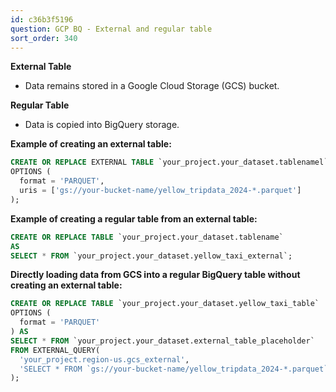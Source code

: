 ```yaml
---
id: c36b3f5196
question: GCP BQ - External and regular table
sort_order: 340
---
```



**External Table**

- Data remains stored in a Google Cloud Storage (GCS) bucket.

**Regular Table**

- Data is copied into BigQuery storage.

**Example of creating an external table:**

```sql
CREATE OR REPLACE EXTERNAL TABLE `your_project.your_dataset.tablenamel`
OPTIONS (
  format = 'PARQUET',
  uris = ['gs://your-bucket-name/yellow_tripdata_2024-*.parquet']
);
```

**Example of creating a regular table from an external table:**

```sql
CREATE OR REPLACE TABLE `your_project.your_dataset.tablename`
AS
SELECT * FROM `your_project.your_dataset.yellow_taxi_external`;
```

**Directly loading data from GCS into a regular BigQuery table without creating an external table:**

```sql
CREATE OR REPLACE TABLE `your_project.your_dataset.yellow_taxi_table`
OPTIONS (
  format = 'PARQUET'
) AS
SELECT * FROM `your_project.your_dataset.external_table_placeholder`
FROM EXTERNAL_QUERY(
  'your_project.region-us.gcs_external',
  'SELECT * FROM `gs://your-bucket-name/yellow_tripdata_2024-*.parquet`'
);
```